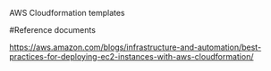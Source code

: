 AWS Cloudformation templates

#Reference documents

https://aws.amazon.com/blogs/infrastructure-and-automation/best-practices-for-deploying-ec2-instances-with-aws-cloudformation/
